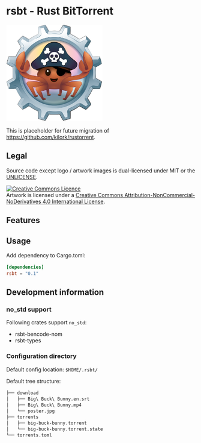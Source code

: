 # rsbt - Rust BitTorrent

<img alt="RSBT" src="_rsbt-web-common/web/img/01.svg" width="256px" height="256px">

This is placeholder for future migration of <https://github.com/kilork/rustorrent>.

## Legal

Source code except logo / artwork images is dual-licensed under MIT or the [UNLICENSE](http://unlicense.org/).

<a rel="license" href="http://creativecommons.org/licenses/by-nc-nd/4.0/"><img alt="Creative Commons Licence" style="border-width:0" src="https://i.creativecommons.org/l/by-nc-nd/4.0/88x31.png" /></a><br />Artwork is licensed under a <a rel="license" href="http://creativecommons.org/licenses/by-nc-nd/4.0/">Creative Commons Attribution-NonCommercial-NoDerivatives 4.0 International License</a>.

## Features

## Usage

Add dependency to Cargo.toml:

```toml
[dependencies]
rsbt = "0.1"
```

## Development information

### no_std support

Following crates support `no_std`:

- rsbt-bencode-nom
- rsbt-types

### Configuration directory

Default config location: `$HOME/.rsbt/`

Default tree structure:

```text
├── download
│   ├── Big\ Buck\ Bunny.en.srt
│   ├── Big\ Buck\ Bunny.mp4
│   └── poster.jpg
├── torrents
│   ├── big-buck-bunny.torrent
│   └── big-buck-bunny.torrent.state
└── torrents.toml
```
